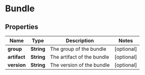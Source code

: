 # Bundle

## Properties
Name | Type | Description | Notes
------------ | ------------- | ------------- | -------------
**group** | **String** | The group of the bundle |  [optional]
**artifact** | **String** | The artifact of the bundle |  [optional]
**version** | **String** | The version of the bundle |  [optional]

